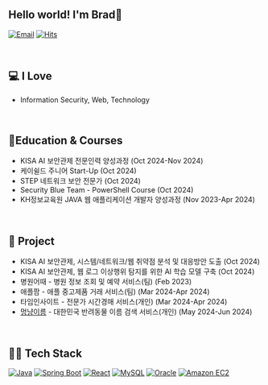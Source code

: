 ## Hello world! I'm Brad👋

[![Email](https://img.shields.io/badge/Email-brad.ywkim@gmail.com-red)](mailto:brad.ywkim@gmail.com)
[![Hits](https://hits.seeyoufarm.com/api/count/incr/badge.svg?url=https%3A%2F%2Fgithub.com%2Fsprintkim%2F&count_bg=%2379C83D&title_bg=%23555555&icon=&icon_color=%23E7E7E7&title=Views&edge_flat=false)](https://hits.seeyoufarm.com)

<br/>

## 💻 I Love
- Information Security, Web, Technology


<br/>

## 📗Education & Courses 
- KISA AI 보안관제 전문인력 양성과정 (Oct 2024-Nov 2024)
- 케이쉴드 주니어 Start-Up (Oct 2024)
- STEP 네트워크 보안 전문가 (Oct 2024)
- Security Blue Team - PowerShell Course (Oct 2024)
- KH정보교육원 JAVA 웹 애플리케이션 개발자 양성과정 (Nov 2023-Apr 2024)


<br/>

## 📝 Project
- KISA AI 보안관제, 시스템/네트워크/웹 취약점 분석 및 대응방안 도출 (Oct 2024)
- KISA AI 보안관제, 웹 로그 이상행위 탐지를 위한 AI 학습 모델 구축 (Oct 2024)
- 병원어때 - 병원 정보 조회 및 예약 서비스(팀) (Feb 2023)
- 애플팜 - 애플 중고제품 거래 서비스(팀) (Mar 2024-Apr 2024)
- 타임인사이트 - 전문가 시간경매 서비스(개인) (Mar 2024-Apr 2024)
- [멍냥이름](https://petname.site/) - 대한민국 반려동물 이름 검색 서비스(개인) (May 2024-Jun 2024)


<br/>

## 🧑‍💻 Tech Stack
[![Java](https://img.shields.io/badge/Java-ED8B00?style=for-the-badge&logo=java&logoColor=white)](https://www.oracle.com/java/)
[![Spring Boot](https://img.shields.io/badge/Spring%20Boot-6DB33F?style=for-the-badge&logo=spring-boot&logoColor=white)](https://spring.io/projects/spring-boot)
[![React](https://img.shields.io/badge/React-20232A?style=for-the-badge&logo=react&logoColor=61DAFB)](https://reactjs.org/)
[![MySQL](https://img.shields.io/badge/MySQL-4479A1?style=for-the-badge&logo=mysql&logoColor=white)](https://www.mysql.com/)
[![Oracle](https://img.shields.io/badge/Oracle-F80000?style=for-the-badge&logo=oracle&logoColor=white)](https://www.oracle.com/)
[![Amazon EC2](https://img.shields.io/badge/Amazon_EC2-232F3E?style=for-the-badge&logo=amazon-aws&logoColor=white)](https://aws.amazon.com/ec2/)


<!--
**sprintkim/sprintkim** is a ✨ _special_ ✨ repository because its `README.md` (this file) appears on your GitHub profile.

Here are some ideas to get you started:

- 🔭 I’m currently working on ...
- 🌱 I’m currently learning ...
- 👯 I’m looking to collaborate on ...
- 🤔 I’m looking for help with ...
- 💬 Ask me about ...
- 📫 How to reach me: ...
- 😄 Pronouns: ...
- ⚡ Fun fact: ...
-->
